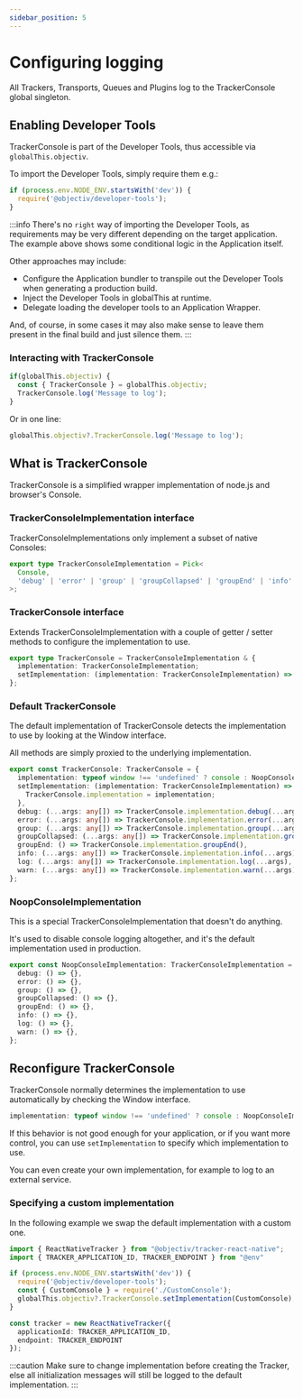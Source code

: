 ```yaml
---
sidebar_position: 5
---
```


# Configuring logging

All Trackers, Transports, Queues and Plugins log to the TrackerConsole global singleton.  

## Enabling Developer Tools
TrackerConsole is part of the Developer Tools, thus accessible via `globalThis.objectiv`.

To import the Developer Tools, simply require them e.g.:

```ts
if (process.env.NODE_ENV.startsWith('dev')) {
  require('@objectiv/developer-tools');
}
```

:::info
There's no `right` way of importing the Developer Tools, as requirements may be very different depending on the target application.
The example above shows some conditional logic in the Application itself. 

Other approaches may include:
- Configure the Application bundler to transpile out the Developer Tools when generating a production build.
- Inject the Developer Tools in globalThis at runtime.
- Delegate loading the developer tools to an Application Wrapper.

And, of course, in some cases it may also make sense to leave them present in the final build and just silence them.
:::

### Interacting with TrackerConsole
```ts
if(globalThis.objectiv) {
  const { TrackerConsole } = globalThis.objectiv; 
  TrackerConsole.log('Message to log');
}
```

Or in one line:
```ts
globalThis.objectiv?.TrackerConsole.log('Message to log');
```

## What is TrackerConsole
TrackerConsole is a simplified wrapper implementation of node.js and browser's Console.

### TrackerConsoleImplementation interface
TrackerConsoleImplementations only implement a subset of native Consoles:
```ts
export type TrackerConsoleImplementation = Pick<
  Console,
  'debug' | 'error' | 'group' | 'groupCollapsed' | 'groupEnd' | 'info' | 'log' | 'warn'
>;
```

### TrackerConsole interface
Extends TrackerConsoleImplementation with a couple of getter / setter methods to configure the implementation to use.

```ts
export type TrackerConsole = TrackerConsoleImplementation & {
  implementation: TrackerConsoleImplementation;
  setImplementation: (implementation: TrackerConsoleImplementation) => void;
};
```

### Default TrackerConsole
The default implementation of TrackerConsole detects the implementation to use by looking at the Window interface.

All methods are simply proxied to the underlying implementation.

```ts
export const TrackerConsole: TrackerConsole = {
  implementation: typeof window !== 'undefined' ? console : NoopConsoleImplementation,
  setImplementation: (implementation: TrackerConsoleImplementation) => {
    TrackerConsole.implementation = implementation;
  },
  debug: (...args: any[]) => TrackerConsole.implementation.debug(...args),
  error: (...args: any[]) => TrackerConsole.implementation.error(...args),
  group: (...args: any[]) => TrackerConsole.implementation.group(...args),
  groupCollapsed: (...args: any[]) => TrackerConsole.implementation.groupCollapsed(...args),
  groupEnd: () => TrackerConsole.implementation.groupEnd(),
  info: (...args: any[]) => TrackerConsole.implementation.info(...args),
  log: (...args: any[]) => TrackerConsole.implementation.log(...args),
  warn: (...args: any[]) => TrackerConsole.implementation.warn(...args),
};
```

### NoopConsoleImplementation
This is a special TrackerConsoleImplementation that doesn't do anything. 

It's used to disable console logging altogether, and it's the default implementation used in production.

```ts
export const NoopConsoleImplementation: TrackerConsoleImplementation = {
  debug: () => {},
  error: () => {},
  group: () => {},
  groupCollapsed: () => {},
  groupEnd: () => {},
  info: () => {},
  log: () => {},
  warn: () => {},
};
```

## Reconfigure TrackerConsole
TrackerConsole normally determines the implementation to use automatically by checking the Window interface. 
```ts
implementation: typeof window !== 'undefined' ? console : NoopConsoleImplementation
```

If this behavior is not good enough for your application, or if you want more control, you can use `setImplementation` to specify which implementation to use.

You can even create your own implementation, for example to log to an external service.

### Specifying a custom implementation
In the following example we swap the default implementation with a custom one.

```ts
import { ReactNativeTracker } from "@objectiv/tracker-react-native";
import { TRACKER_APPLICATION_ID, TRACKER_ENDPOINT } from "@env"

if (process.env.NODE_ENV.startsWith('dev')) {
  require('@objectiv/developer-tools');
  const { CustomConsole } = require('./CustomConsole');
  globalThis.objectiv?.TrackerConsole.setImplementation(CustomConsole);
}

const tracker = new ReactNativeTracker({
  applicationId: TRACKER_APPLICATION_ID,
  endpoint: TRACKER_ENDPOINT
});
```

:::caution
Make sure to change implementation before creating the Tracker, else all initialization messages will still be logged to the default implementation.
:::

